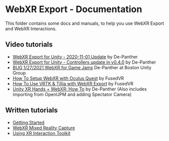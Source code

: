 # WebXR Export - Documentation

This folder contains some docs and manuals, to help you use WebXR Export and WebXR Interactions.

## Video tutorials

- [WebXR Export for Unity - 2020-11-01 Update](https://www.youtube.com/watch?v=tASwwuMPtF8) by De-Panther
- [WebXR Export for Unity - Controllers update in v0.4.0](https://www.youtube.com/watch?v=N9iACzNCnos) by De-Panther
- [BUG 1/27/2021 WebXR for Game Jams](https://www.youtube.com/watch?v=2Qnii0SlAtM) De-Panther at Boston Unity Group
- [How To Setup WebXR with Oculus Quest](https://www.youtube.com/watch?v=nPAHZ9Rm8d4) by FusedVR
- [How To Use VRTK & Tillia with WebXR Export](https://www.youtube.com/watch?v=RKpa2tDvNiQ) by FusedVR
- [Unity XR Hands + WebXR: How To](https://www.youtube.com/watch?v=tASwwuMPtF8) by De-Panther (Also includes importing from OpenUPM and adding Spectator Camera)

## Written tutorials

- [Getting Started](Getting-Started.md)
- [WebXR Mixed Reality Capture](WebXR-Mixed-Reality-Capture.md)
- [Using XR Interaction Toolkit](Using-XR-Interaction-Toolkit.md)
